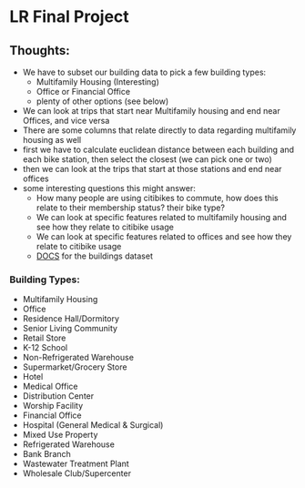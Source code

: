 # LR Final Project

## Thoughts:

- We have to subset our building data to pick a few building types:
  - Multifamily Housing (Interesting)
  - Office or Financial Office
  - plenty of other options (see below)
- We can look at trips that start near Multifamily housing and end near Offices, and vice versa
- There are some columns that relate directly to data regarding multifamily housing as well
- first we have to calculate euclidean distance between each building and each bike station, then select the closest (we can pick one or two)
- then we can look at the trips that start at those stations and end near offices
- some interesting questions this might answer:
  - How many people are using citibikes to commute, how does this relate to their membership status? their bike type?
  - We can look at specific features related to multifamily housing and see how they relate to citibike usage
  - We can look at specific features related to offices and see how they relate to citibike usage
  - [DOCS](https://data.cityofnewyork.us/Environment/Energy-and-Water-Data-Disclosure-for-Local-Law-84-/7x5e-2fxh) for the buildings dataset


### Building Types:
  - Multifamily Housing
  - Office
  - Residence Hall/Dormitory
  - Senior Living Community
  - Retail Store
  - K-12 School
  - Non-Refrigerated Warehouse
  - Supermarket/Grocery Store
  - Hotel
  - Medical Office
  - Distribution Center
  - Worship Facility
  - Financial Office
  - Hospital (General Medical & Surgical)
  - Mixed Use Property
  - Refrigerated Warehouse
  - Bank Branch
  - Wastewater Treatment Plant
  - Wholesale Club/Supercenter